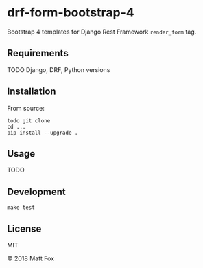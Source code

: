 # drf-form-bootstrap-4

Bootstrap 4 templates for Django Rest Framework `render_form` tag. 

## Requirements

TODO Django, DRF, Python versions

## Installation

From source:

```
todo git clone
cd ...
pip install --upgrade .
```

## Usage

TODO

## Development

```
make test
```

## License

MIT

&copy; 2018 Matt Fox

